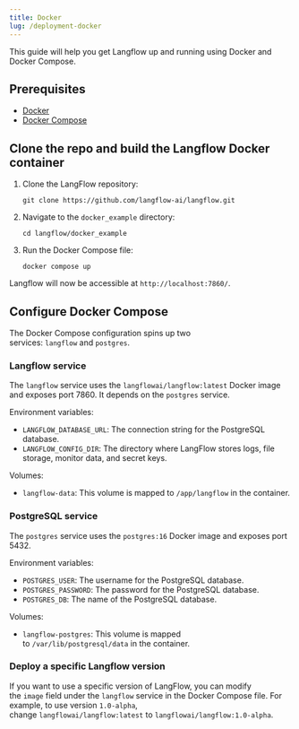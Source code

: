 ```yaml
---
title: Docker
lug: /deployment-docker
---
```




This guide will help you get Langflow up and running using Docker and Docker Compose.


## Prerequisites


- [Docker](https://docs.docker.com/)
- [Docker Compose](https://docs.docker.com/compose/)

## Clone the repo and build the Langflow Docker container

1. Clone the LangFlow repository:

	`git clone https://github.com/langflow-ai/langflow.git`

2. Navigate to the `docker_example` directory:

	`cd langflow/docker_example`

3. Run the Docker Compose file:

	`docker compose up`


Langflow will now be accessible at `http://localhost:7860/`.


## Configure Docker Compose

The Docker Compose configuration spins up two services: `langflow` and `postgres`.

### Langflow service

The `langflow` service uses the `langflowai/langflow:latest` Docker image and exposes port 7860. It depends on the `postgres` service.


Environment variables:

- `LANGFLOW_DATABASE_URL`: The connection string for the PostgreSQL database.
- `LANGFLOW_CONFIG_DIR`: The directory where LangFlow stores logs, file storage, monitor data, and secret keys.

Volumes:

- `langflow-data`: This volume is mapped to `/app/langflow` in the container.

### PostgreSQL service


The `postgres` service uses the `postgres:16` Docker image and exposes port 5432.


Environment variables:

- `POSTGRES_USER`: The username for the PostgreSQL database.
- `POSTGRES_PASSWORD`: The password for the PostgreSQL database.
- `POSTGRES_DB`: The name of the PostgreSQL database.

Volumes:

- `langflow-postgres`: This volume is mapped to `/var/lib/postgresql/data` in the container.


### Deploy a specific Langflow version


If you want to use a specific version of LangFlow, you can modify the `image` field under the `langflow` service in the Docker Compose file. For example, to use version `1.0-alpha`, change `langflowai/langflow:latest` to `langflowai/langflow:1.0-alpha`.

